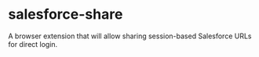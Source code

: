 # salesforce-share
A browser extension that will allow sharing session-based Salesforce URLs for direct login.